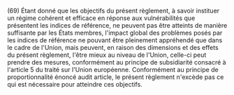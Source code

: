 (69) Étant donné que les objectifs du présent règlement, à savoir instituer un régime cohérent et efficace en réponse aux vulnérabilités que présentent les indices de référence, ne peuvent pas être atteints de manière suffisante par les États membres, l'impact global des problèmes posés par les indices de référence ne pouvant être pleinement appréhendé que dans le cadre de l'Union, mais peuvent, en raison des dimensions et des effets du présent règlement, l'être mieux au niveau de l'Union, celle-ci peut prendre des mesures, conformément au principe de subsidiarité consacré à l'article 5 du traité sur l'Union européenne. Conformément au principe de proportionnalité énoncé audit article, le présent règlement n'excède pas ce qui est nécessaire pour atteindre ces objectifs.
